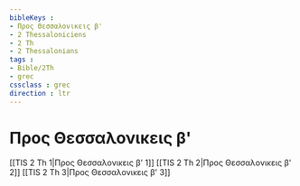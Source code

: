 ```yaml
---
bibleKeys : 
- Προς Θεσσαλονικεις β'
- 2 Thessaloniciens
- 2 Th
- 2 Thessalonians
tags : 
- Bible/2Th
- grec
cssclass : grec
direction : ltr
---
```


# Προς Θεσσαλονικεις β'

[[TIS 2 Th 1|Προς Θεσσαλονικεις β' 1]]
[[TIS 2 Th 2|Προς Θεσσαλονικεις β' 2]]
[[TIS 2 Th 3|Προς Θεσσαλονικεις β' 3]]
